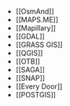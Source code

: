 - [[OsmAnd]]
- [[MAPS.ME]]
- [[Mapillary]]
- [[GDAL]]
- [[GRASS GIS]]
- [[QGIS]]
- [[OTB]]
- [[SAGA]]
- [[SNAP]]
- [[Every Door]]
- [[POSTGIS]]